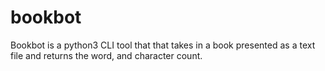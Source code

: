 # bookbot

Bookbot is a python3 CLI tool that that takes in a book presented as a text file and returns the word, and character count.